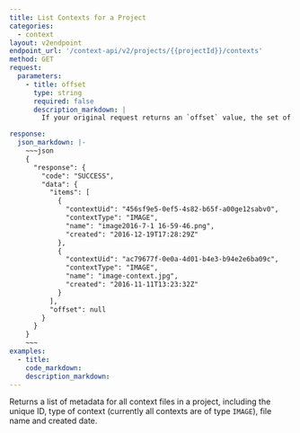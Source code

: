 ```yaml
---
title: List Contexts for a Project
categories:
  - context
layout: v2endpoint
endpoint_url: '/context-api/v2/projects/{{projectId}}/contexts'
method: GET
request:
  parameters:
    - title: offset
      type: string
      required: false
      description_markdown: |
        If your original request returns an `offset` value, the set of results is incomplete. Run the request again, with the given `offset` value to see more results. When `offset` is null, there are no more results to return.

response:
  json_markdown: |-
    ~~~json
    {
      "response": {
        "code": "SUCCESS",
        "data": {
          "items": [
            {
              "contextUid": "456sf9e5-0ef5-4s82-b65f-a00ge12sabv0",
              "contextType": "IMAGE",
              "name": "image2016-7-1 16-59-46.png",
              "created": "2016-12-19T17:28:29Z"
            },
            {
              "contextUid": "ac79677f-0e0a-4d01-b4e3-b94e2e6ba09c",
              "contextType": "IMAGE",
              "name": "image-context.jpg",
              "created": "2016-11-11T13:23:32Z"
            }
          ],
          "offset": null
        }
      }
    }
    ~~~          
examples:
  - title:
    code_markdown:
    description_markdown:
---
```



Returns a list of metadata for all context files in a project, including the unique ID, type of context (currently all contexts are of type `IMAGE`), file name and created date.
